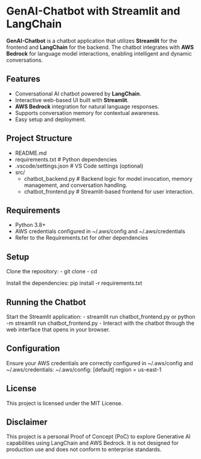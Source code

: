 # GenAI-Chatbot with Streamlit and LangChain

**GenAI-Chatbot** is a chatbot application that utilizes **Streamlit** for the frontend and **LangChain** for the backend. The chatbot integrates with **AWS Bedrock** for language model interactions, enabling intelligent and dynamic conversations.

## Features
- Conversational AI chatbot powered by **LangChain**.
- Interactive web-based UI built with **Streamlit**.
- **AWS Bedrock** integration for natural language responses.
- Supports conversation memory for contextual awareness.
- Easy setup and deployment.

## Project Structure
- README.md
- requirements.txt         # Python dependencies
- .vscode/settings.json    # VS Code settings (optional)
- src/
    - chatbot_backend.py   # Backend logic for model invocation, memory management, and conversation handling.
    - chatbot_frontend.py  # Streamlit-based frontend for user interaction.

## Requirements
- Python 3.8+
- AWS credentials configured in ~/.aws/config and ~/.aws/credentials
- Refer to the Requirements.txt for other dependencies
  
## Setup
Clone the repository:
    - git clone <repository-url>
    - cd <repository-directory>
    
Install the dependencies:
    pip install -r requirements.txt

## Running the Chatbot
Start the Streamlit application:
    - streamlit run chatbot_frontend.py or python -m streamlit run chatbot_frontend.py
    - Interact with the chatbot through the web interface that opens in your browser.

## Configuration
Ensure your AWS credentials are correctly configured in ~/.aws/config and ~/.aws/credentials:
~/.aws/config:
[default]
region = us-east-1

## License
This project is licensed under the MIT License.

## Disclaimer
This project is a personal Proof of Concept (PoC) to explore Generative AI capabilities using LangChain and AWS Bedrock. It is not designed for production use and does not conform to enterprise standards.
